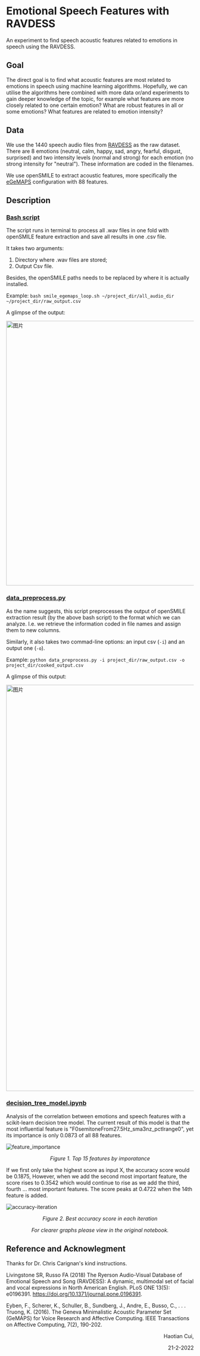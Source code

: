 # Emotional Speech Features with RAVDESS

An experiment to find speech acoustic features related to emotions in speech using the RAVDESS.

## Goal

The direct goal is to find what acoustic features are most related to emotions in speech using machine learning algorithms. Hopefully, we can utilise the algorithms here combined with more data or/and experiments to gain deeper knowledge of the topic, for example what features are more closely related to one certain emotion? What are robust features in all or some emotions? What features are related to emotion intensity?

## Data

We use the 1440 speech audio files from [RAVDESS](https://zenodo.org/record/1188976) as the raw dataset. There are 8 emotions (neutral, calm, happy, sad, angry, fearful, disgust, surprised) and two intensity levels (normal and strong) for each emotion (no strong intensity for "neutral"). These information are coded in the filenames.

We use openSMILE to extract acoustic features, more specifically the [eGeMAPS](https://sail.usc.edu/publications/files/eyben-preprinttaffc-2015.pdf) configuration with 88 features. 

## Description

### [Bash script](https://github.com/Cui-ht/Emotional_Speech_Features-RAVDESS-Experiment/blob/main/smile_egemaps_loop.sh)

The script runs in terminal to process all .wav files in one fold with openSMILE feature extraction and save all results in one .csv file. 

It takes two arguments:

1. Directory where .wav files are stored;
2. Output Csv file.

Besides, the openSMILE paths needs to be replaced by where it is actually installed.

Example: `bash smile_egemaps_loop.sh ~/project_dir/all_audio_dir ~/project_dir/raw_output.csv`

A glimpse of the output:

<img width="709" alt="图片" src="https://user-images.githubusercontent.com/57549068/154889372-e6aead56-459b-4094-afe7-ec3fd9d89ab3.png">



### [data_preprocess.py](https://github.com/Cui-ht/Emotional_Speech_Features-RAVDESS-Experiment/blob/main/data_preprocess.py)

As the name suggests, this script preprocesses the output of openSMILE extraction result (by the above bash script) to the format which we can analyze. I.e. we retrieve the information coded in file names and assign them to new columns. 

Similarly, it also takes two commad-line options: an input csv (`-i`) and an output one (`-o`).

Example: `python data_preprocess.py -i project_dir/raw_output.csv -o project_dir/cooked_output.csv `

A glimpse of this output:

<img width="1088" alt="图片" src="https://user-images.githubusercontent.com/57549068/154889455-6b1d8f79-4a85-4c33-83f8-0919237a3cb9.png">



### [decision_tree_model.ipynb](https://github.com/Cui-ht/Emotional_Speech_Features-RAVDESS-Experiment/blob/main/decision_tree_model.ipynb)

Analysis of the correlation between emotions and speech features with a scikit-learn decision tree model. The current result of this model is that the most influential feature is "F0semitoneFrom27.5Hz_sma3nz_pctlrange0", yet its importance is only 0.0873 of all 88 features.

![feature_importance](https://user-images.githubusercontent.com/57549068/154889483-f5f3e117-f1da-48dd-ba32-7254c7e2f24f.png)
<p align="center"><i>Figure 1. Top 15 features by imporatance</i></p>  

  
If we first only take the highest score as input X, the accuracy score would be 0.1875, However, when we add the second most important feature, the score rises to 0.3542 which would continue to rise as we add the third, fourth ... most important features. The score peaks at 0.4722 when the 14th feature is added.

![accuracy-iteration](https://user-images.githubusercontent.com/57549068/154889507-e0651905-17f7-49c5-b8e0-421879ca6543.png)
<p align="center"><i>Figure 2. Best accuracy score in each iteration</i></p>  
<p align="center"><i>For clearer graphs please view in the original notebook.</i></p> 

## Reference and Acknowlegment
Thanks for Dr. Chris Carignan's kind instructions.  
  
Livingstone SR, Russo FA (2018) The Ryerson Audio-Visual Database of Emotional Speech and Song (RAVDESS): A dynamic, multimodal set of facial and vocal expressions in North American English. PLoS ONE 13(5): e0196391. https://doi.org/10.1371/journal.pone.0196391.
  
Eyben, F., Scherer, K., Schuller, B., Sundberg, J., Andre, E., Busso, C., . . . Truong, K. (2016). The Geneva Minimalistic Acoustic Parameter Set (GeMAPS) for Voice Research and Affective Computing. IEEE Transactions on Affective Computing, 7(2), 190-202.  

<p align="right">Haotian Cui,</p>  
<p align="right">21-2-2022</p>
